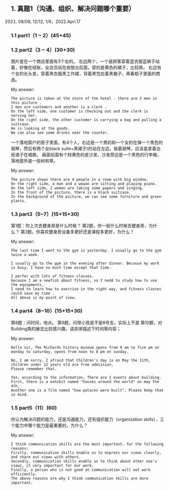 
## 1.	真题1（沟通、组织、解决问题哪个重要）
2021. 08/08, 12/12, 1/9，2022.Apri.17
### 1.1	part1（1 ~ 2）(45+45)
### 1.2	part2（3 ~ 4）(30+30)
图片是在一个商店里面有3个女的。 左边两个，一个是顾客穿着蓝衣服蓝裤子站着，好像在结账，女店员站在收银台后面，穿的是黄色的裙子，比较胖。 右边有个女的长头发，穿着黑衣服黑工作裙，背着黑包拉着黑箱子，再看柜子里面的商品。

My answer:

```
The picture is taken at the store of the hotel . there are 3 men in this picture . 
2 men are customers and another is a clerk .
On the left side, one customer is checking out and the clerk is serving her.
On the right side, the other customer is carrying a bag and pulling a suitcase.
He is looking at the goods.
We can also see some drinks near the counter.
```

一个落地窗户的房子里面，有4个人，右边是一个男的和一个女的在弹一个黑色的钢琴，然后有两个女black suite+黑裙子)的站在左边，挨着钢琴，应该是拿着白纸谱子在唱歌。 画面前面有个棕黄色的皮沙发，沙发旁边是一个黑色的行李箱，落地窗外是一些树和草。

My answer:

```
The picture shows there are 4 people in a room with big window. 
On the right side, a man and a wowan are sitting and playing piano. 
On the left side, 2 women are taking some papers and singing. 
In the front of the picture, there is a black suitcase. 
In the background of the picture, we can see some furniture and green plants.
```

### 1.3	part3（5~7）(15+15+30)
第1题：你上次去健身房是什么时候？
第2题，你一般什么时候去健身房，为什么？
第3题，你喜欢健身房设备多更好还是课程多更好，为什么？

My answer:

```
The last time I went to the gym is yesterday. I usually go to the gym twice a week. 

I usually go to the gym in the evening after dinner. Because my work is busy, I have no much time except that time. 

I perfer with lots of fitness classes.
because I am a newfish about fitness, so I nedd to study how to use the equipments, 
I need to learn how to exercise in the right way, and fitness classes could save my time .
All above is my point of view.
```
### 1.4	part4（8~10）(15+15+30)
 
第8题：问时间，地点。
第9题，问带小孩是不是8号去，实际上不是
第10题，对Building类的展览比较感兴趣，请具体描述下时间等内容；

My answer:

```
Hello sir, The Richards history museum opens from 9 am to five pm on monday to saturday, opens from noon to 8 pm on sunday.

No, I am sorry, I afraid that Children's day is on May the 11th, children under 12 years old are free admission, 
Please remember that.

Yes, according to the information, There are 2 events about building. 
First, there is a exhibit named "houses around the world" on may the 4th, 
Another one is a film named "how palaces were built", Please keep that in mind.
```

### 1.5	part5（11）(60)
你认为解决问题的能力，还是沟通能力，还有组织能力（organization skills），三个能力中哪个能力是最重要的，为什么？

My answer:

```
I think communication skills are the most important. for the following reasons:
Firstly, communication skills enable us to express our views clearly, and share out views with others. 
Secondly, communication skills enable us to think about other one's views, it very important for our work. 
Finally, a person who is not good at communication will not work efficiently.
The above reasons are why I think communication skills are more important.
```
